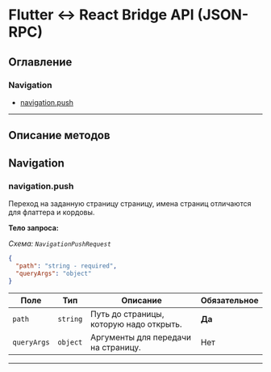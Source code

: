 # Flutter <-> React Bridge API (JSON-RPC)

## Оглавление

### Navigation

- [navigation.push](#navigationpush)

---
## Описание методов

## Navigation

### navigation.push

Переход на заданную страницу страницу, имена страниц отличаются для флаттера и кордовы.

**Тело запроса:**

*Схема: `NavigationPushRequest`*

```json
{
  "path": "string - required",
  "queryArgs": "object"
}
```

| Поле | Тип | Описание | Обязательное |
| --- | --- | --- | --- |
| `path` | `string` | Путь до страницы, которую надо открыть. | **Да** |
| `queryArgs` | `object` | Аргументы для передачи на страницу. | Нет |

---
